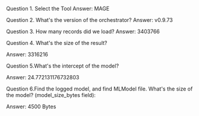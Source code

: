 Question 1. Select the Tool
Answer: MAGE

Question 2. What's the version of the orchestrator?
Answer: v0.9.73
[](<../../../../../Training Material/mlops-zoomcamp/Module-3/MAGE_Version.png>)

Question 3. How many records did we load?
Answer: 3403766

[](<../../../../../Training Material/mlops-zoomcamp/Module-3/Answer-3.png>)

Question 4. What's the size of the result?

Answer: 3316216

[](<../../../../../Training Material/mlops-zoomcamp/Module-3/Ans-4.png>)

Question 5.What's the intercept of the model?

Answer: 24.772131176732803
[](<../../../../../Training Material/mlops-zoomcamp/Module-3/Ans-5.png>)

Question 6.Find the logged model, and find MLModel file. What's the size of the model? (model_size_bytes field):

Answer: 4500 Bytes

[](<../../../../../Training Material/mlops-zoomcamp/Module-3/Ans-6.png>)
